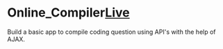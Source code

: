 # Online_Compiler[Live](https://hona-08.github.io/online-compiler/)
Build a basic app to compile coding question using API's with the help of AJAX.

